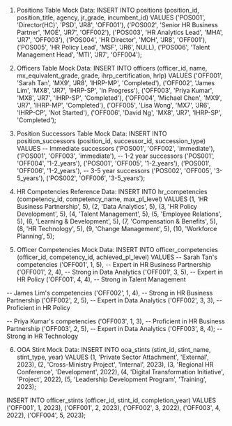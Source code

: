 1. Positions Table Mock Data:
INSERT INTO positions (position_id, position_title, agency, jr_grade, incumbent_id) VALUES
('POS001', 'Director(HC)', 'PSD', 'JR8', 'OFF001'),
('POS002', 'Senior HR Business Partner', 'MOE', 'JR7', 'OFF002'),
('POS003', 'HR Analytics Lead', 'MHA', 'JR7', 'OFF003'),
('POS004', 'HR Director', 'MOH', 'JR8', 'OFF001'),
('POS005', 'HR Policy Lead', 'MSF', 'JR6', NULL),
('POS006', 'Talent Management Head', 'MTI', 'JR7', 'OFF004');

2. Officers Table Mock Data:
INSERT INTO officers (officer_id, name, mx_equivalent_grade, grade, ihrp_certification, hrlp) VALUES
('OFF001', 'Sarah Tan', 'MX9', 'JR8', 'IHRP-MP', 'Completed'),
('OFF002', 'James Lim', 'MX8', 'JR7', 'IHRP-SP', 'In Progress'),
('OFF003', 'Priya Kumar', 'MX8', 'JR7', 'IHRP-SP', 'Completed'),
('OFF004', 'Michael Chen', 'MX9', 'JR7', 'IHRP-MP', 'Completed'),
('OFF005', 'Lisa Wong', 'MX7', 'JR6', 'IHRP-CP', 'Not Started'),
('OFF006', 'David Ng', 'MX8', 'JR7', 'IHRP-SP', 'Completed');

3. Position Successors Table Mock Data:
INSERT INTO position_successors (position_id, successor_id, succession_type) VALUES
-- Immediate successors
('POS001', 'OFF002', 'immediate'),
('POS001', 'OFF003', 'immediate'),
-- 1-2 year successors
('POS001', 'OFF004', '1-2_years'),
('POS001', 'OFF005', '1-2_years'),
('POS001', 'OFF006', '1-2_years'),
-- 3-5 year successors
('POS002', 'OFF005', '3-5_years'),
('POS002', 'OFF006', '3-5_years');

4. HR Competencies Reference Data:
INSERT INTO hr_competencies (competency_id, competency_name, max_pl_level) VALUES
(1, 'HR Business Partnership', 5),
(2, 'Data Analytics', 5),
(3, 'HR Policy Development', 5),
(4, 'Talent Management', 5),
(5, 'Employee Relations', 5),
(6, 'Learning & Development', 5),
(7, 'Compensation & Benefits', 5),
(8, 'HR Technology', 5),
(9, 'Change Management', 5),
(10, 'Workforce Planning', 5);


5. Officer Competencies Mock Data:
INSERT INTO officer_competencies (officer_id, competency_id, achieved_pl_level) VALUES
-- Sarah Tan's competencies
('OFF001', 1, 5), -- Expert in HR Business Partnership
('OFF001', 2, 4), -- Strong in Data Analytics
('OFF001', 3, 5), -- Expert in HR Policy
('OFF001', 4, 4), -- Strong in Talent Management

-- James Lim's competencies
('OFF002', 1, 4), -- Strong in HR Business Partnership
('OFF002', 2, 5), -- Expert in Data Analytics
('OFF002', 3, 3), -- Proficient in HR Policy

-- Priya Kumar's competencies
('OFF003', 1, 3), -- Proficient in HR Business Partnership
('OFF003', 2, 5), -- Expert in Data Analytics
('OFF003', 8, 4); -- Strong in HR Technology

6. OOA Stint Mock Data:
INSERT INTO ooa_stints (stint_id, stint_name, stint_type, year) VALUES
(1, 'Private Sector Attachment', 'External', 2023),
(2, 'Cross-Ministry Project', 'Internal', 2023),
(3, 'Regional HR Conference', 'Development', 2022),
(4, 'Digital Transformation Initiative', 'Project', 2022),
(5, 'Leadership Development Program', 'Training', 2023);

INSERT INTO officer_stints (officer_id, stint_id, completion_year) VALUES
('OFF001', 1, 2023),
('OFF001', 2, 2023),
('OFF002', 3, 2022),
('OFF003', 4, 2022),
('OFF004', 5, 2023);


